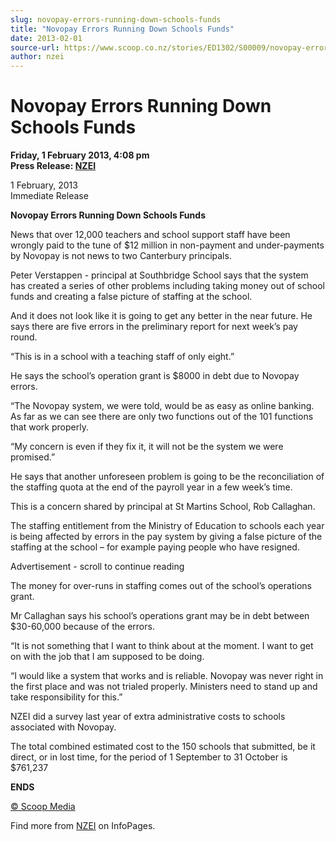 ```yaml
---
slug: novopay-errors-running-down-schools-funds
title: "Novopay Errors Running Down Schools Funds"
date: 2013-02-01
source-url: https://www.scoop.co.nz/stories/ED1302/S00009/novopay-errors-running-down-schools-funds.htm
author: nzei
---
```

Novopay Errors Running Down Schools Funds
=========================================

**Friday, 1 February 2013, 4:08 pm**  
**Press Release: [NZEI](https://info.scoop.co.nz/NZEI)**

1 February, 2013  
Immediate Release

**Novopay Errors Running Down Schools Funds**

News that over 12,000 teachers and school support staff have been wrongly paid to the tune of $12 million in non-payment and under-payments by Novopay is not news to two Canterbury principals.

Peter Verstappen - principal at Southbridge School says that the system has created a series of other problems including taking money out of school funds and creating a false picture of staffing at the school.

And it does not look like it is going to get any better in the near future. He says there are five errors in the preliminary report for next week’s pay round.

“This is in a school with a teaching staff of only eight.”

He says the school’s operation grant is $8000 in debt due to Novopay errors.

“The Novopay system, we were told, would be as easy as online banking. As far as we can see there are only two functions out of the 101 functions that work properly.

“My concern is even if they fix it, it will not be the system we were promised.”

He says that another unforeseen problem is going to be the reconciliation of the staffing quota at the end of the payroll year in a few week’s time.

This is a concern shared by principal at St Martins School, Rob Callaghan.

The staffing entitlement from the Ministry of Education to schools each year is being affected by errors in the pay system by giving a false picture of the staffing at the school – for example paying people who have resigned.

Advertisement - scroll to continue reading





The money for over-runs in staffing comes out of the school’s operations grant.

Mr Callaghan says his school’s operations grant may be in debt between $30-60,000 because of the errors.

“It is not something that I want to think about at the moment. I want to get on with the job that I am supposed to be doing.

“I would like a system that works and is reliable. Novopay was never right in the first place and was not trialed properly. Ministers need to stand up and take responsibility for this.”

NZEI did a survey last year of extra administrative costs to schools associated with Novopay.

The total combined estimated cost to the 150 schools that submitted, be it direct, or in lost time, for the period of 1 September to 31 October is $761,237

  
**ENDS**

[© Scoop Media](http://www.scoop.co.nz/about/terms.html)

Find more from [NZEI](https://info.scoop.co.nz/NZEI) on InfoPages.